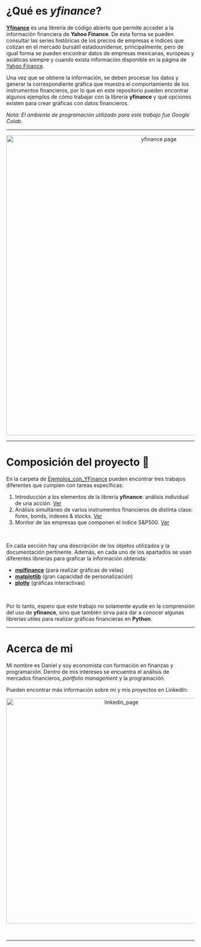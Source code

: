 
# ¿Qué es *yfinance*?

**[Yfinance](https://yfinance-python.org/index.html)** es una librería de código abierto que permite acceder a la información financiera de **Yahoo Finance**. De esta forma se pueden consultar las series históricas de los precios de empresas e índices que cotizan en el mercado bursátil estadounidense, principalmente, pero de igual forma se pueden encontrar datos de empresas mexicanas, europeas y asiáticas siempre y cuando exista información disponible en la página de [Yahoo Finance](https://finance.yahoo.com/). 

Una vez que se obtiene la información, se deben procesar los datos y generar la correspondiente gráfica que muestra el comportamiento de los instrumentos financieros, por lo que en este repositorio pueden encontrar algunos ejemplos de cómo trabajar con la librería **yfinance** y qué opciones existen para crear gráficas con datos financieros. 

*Nota: El ambiente de programación utilizado para este trabajo fue Google Colab.*

---

<p align="center">
  <a href="https://yfinance-python.org/index.html">
    <img src="https://github.com/user-attachments/assets/2207cffa-9bd9-4b65-bb35-5dcb4b90c3f5" alt="yfinance page" width="800">
  </a>
</p>

---

# **Composición del proyecto**   :open_file_folder:
En la carpeta de [Ejemplos_con_YFinance](https://github.com/dsc-dascom/Datos_financieros_con_YFinance/tree/main/Ejemplos_con_YFinance) pueden encontrar tres trabajos diferentes que cumplen con tareas específicas:

 1. Introducción a los elementos de la librería **yfinance**: análisis individual de una acción. [Ver](https://github.com/dsc-dascom/Datos_financieros_con_YFinance/blob/main/Ejemplos_con_YFinance/1.An%C3%A1lisis_individual_de_una_acci%C3%B3n.ipynb)
 2. Análisis simultáneo de varios instrumentos financieros de distinta clase: forex, bonds, indexes & stocks. [Ver](https://github.com/dsc-dascom/Datos_financieros_con_YFinance/blob/main/Ejemplos_con_YFinance/2.An%C3%A1lisis_simult%C3%A1neo_de_varios_instrumentos.ipynb)
 3. Monitor de las empresas que componen el índice S&P500. [Ver](https://github.com/dsc-dascom/Datos_financieros_con_YFinance/blob/main/Ejemplos_con_YFinance/3.Monitor_del_S%26P500.ipynb)

<br>

En cada sección hay una descripción de los objetos utilizados y la documentación pertinente.
Además, en cada uno de los apartados se usan diferentes librerías para graficar la información obtenida:
- **[mplfinance](https://github.com/matplotlib/mplfinance)** (para realizar gráficas de velas)
- **[matplotlib](https://matplotlib.org/stable/index.html)** (gran capacidad de personalización)
- **[plotly](https://plotly.com/python/)** (gráficas interactivas)

<br>

Por lo tanto, espero que este trabajo no solamente ayude en la comprensión del uso de **yfinance**, sino que también sirva para dar a conocer algunas librerias utiles para realizar gráficas financieras en **Python**. 

---

# **Acerca de mi** ##
Mi nombre es Daniel y soy economista con formación en finanzas y programación. Dentro de mis intereses se encuentra el análisis de mercados financieros, *portfolio management* y la programación.

Pueden encontrar más información sobre mi y mis proyectos en LinkedIn:

<p align="center">
  <a href="https://www.linkedin.com/in/daniel-salmoran">
    <img src="https://github.com/user-attachments/assets/b944e977-6ca1-44e5-b7b5-631e19a4f4ba" alt="linkedin_page" width="600">
  </a>
</p>

<br>

---
